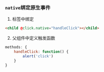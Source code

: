 ### `native`绑定原生事件

1. 标签中绑定

```html
<child @click.native="handleClick"></child>
```

2. 父组件中定义触发函数

```js
methods: {
    handleClick: function() {
    	alert('click')
    }
}
```

